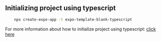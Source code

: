 ## Initializing project using typescript

```bash
    npx create-expo-app -t expo-template-blank-typescript
```

For more information about how to initialize project using typescript: [click here](https://docs.expo.dev/guides/typescript/)
